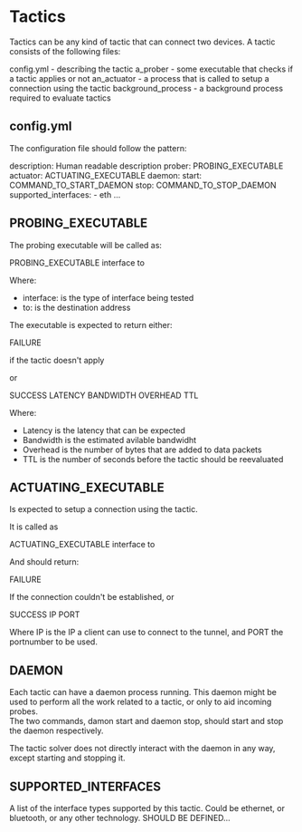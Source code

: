 # Tactics

Tactics can be any kind of tactic that can connect two devices.
A tactic consists of the following files:

config.yml - describing the tactic
a_prober - some executable that checks if a tactic applies or not
an_actuator - a process that is called to setup a connection using the tactic
background_process - a background process required to evaluate tactics

## config.yml

The configuration file should follow the pattern:

  description: Human readable description
  prober: PROBING_EXECUTABLE
  actuator: ACTUATING_EXECUTABLE
  daemon:
    start: COMMAND_TO_START_DAEMON
    stop: COMMAND_TO_STOP_DAEMON
  supported_interfaces:
    - eth
    ...


## PROBING_EXECUTABLE

The probing executable will be called as:

  PROBING_EXECUTABLE interface to

Where:
  
* interface: is the type of interface being tested
* to: is the destination address

The executable is expected to return either:

  FAILURE

if the tactic doesn't apply

or

  SUCCESS LATENCY BANDWIDTH OVERHEAD TTL

Where:

* Latency is the latency that can be expected
* Bandwidth is the estimated avilable bandwidht
* Overhead is the number of bytes that are added to data packets
* TTL is the number of seconds before the tactic should be reevaluated


## ACTUATING_EXECUTABLE

Is expected to setup a connection using the tactic.

It is called as

  ACTUATING_EXECUTABLE interface to

And should return:

  FAILURE

If the connection couldn't be established, or

  SUCCESS IP PORT

Where IP is the IP a client can use to connect to the tunnel, and PORT the
portnumber to be used.


## DAEMON

Each tactic can have a daemon process running. This daemon might be used to
perform all the work related to a tactic, or only to aid incoming probes.  
The two commands, damon start and daemon stop, should start and stop the daemon
respectively.

The tactic solver does not directly interact with the daemon in any way, except
starting and stopping it.


## SUPPORTED_INTERFACES

A list of the interface types supported by this tactic.
Could be ethernet, or bluetooth, or any other technology.
SHOULD BE DEFINED...
